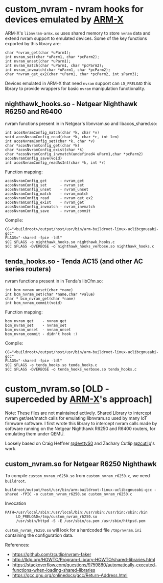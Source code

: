 # custom_nvram - nvram hooks for devices emulated by [ARM-X][armx]

ARM-X's `libnvram-armx.so` uses shared memory to store `nvram` data and extend
nvram support to emulated devices. Some of the key functions exported by this
library are:

```
char *nvram_get(char *uParm1);
int nvram_set(char *uParm1, char *pcParm2);
int nvram_unset(char *uParm1);
int nvram_match(char *uParm1, char *pcParm2);
int nvram_invmatch(char *uParm1, char *pcParm2);
char *nvram_get_ex2(char *uParm1, char *pcParm2, int sParm3);
```

Devices emulated in ARM-X that need `nvram` support can `LD_PRELOAD` this
library to provide wrappers for basic `nvram` manipulation functionality.

## nighthawk_hooks.so - Netgear Nighthawk R6250 and R6400

nvram functions present in in Netgear's libnvram.so and libacos_shared.so:

```
int acosNvramConfig_match(char *k, char *v)
void acosNvramConfig_read(char *k, char *r, int len)
int acosNvramConfig_set(char *k, char *v)
char *acosNvramConfig_get(char *k)
char *acosNvramConfig_exist(char *k)
char *acosNvramConfig_invmatch(undefined4 uParm1,char *pcParm2)
acosNvramConfig_save(void)
int acosNvramConfig_readAsInt(char *k, int *r)
```

Function mapping:

```
acosNvramConfig_get      - nvram_get
acosNvramConfig_set      - nvram_set
acosNvramConfig_unset    - nvram_unset
acosNvramConfig_match    - nvram_match
acosNvramConfig_read     - nvram_get_ex2
acosNvramConfig_exist    - nvram_get
acosNvramConfig_invmatch - nvram_invmatch
acosNvramConfig_save     - nvram_commit
```

Compile:

```
CC="<buildroot>/output/host/usr/bin/arm-buildroot-linux-uclibcgnueabi-gcc"
FLAGS="-shared -fpie -ldl"
$CC $FLAGS -o nighthawk_hooks.so nighthawk_hooks.c
$CC $FLAGS -DVERBOSE -o nighthawk_hooks_verbose.so nighthawk_hooks.c
```

## tenda_hooks.so - Tenda AC15 (and other AC series routers)

nvram functions present in in Tenda's libCfm.so:

```
int bcm_nvram_unset(char *name)
int bcm_nvram_set(char *name,char *value)
char * bcm_nvram_get(char *name)
int bcm_nvram_commit(void)
```

Function mapping:

```
bcm_nvram_get    - nvram_get
bcm_nvram_set    - nvram_set
bcm_nvram_unset  - nvram_unset
bcm_nvram_commit - didn't hook :)
```

Compile:

```
CC="<buildroot>/output/host/usr/bin/arm-buildroot-linux-uclibcgnueabi-gcc"
FLAGS="-shared -fpie -ldl"
$CC $FLAGS -o tenda_hooks.so tenda_hooks.c
$CC $FLAGS -DVERBOSE -o tenda_hooks_verbose.so tenda_hooks.c
```


# custom_nvram.so [OLD - superceded by [ARM-X][armx]'s approach]

Note: These files are not maintained actively.
Shared Library to intercept nvram get/set/match calls for emulating libnvram.so
used by many IoT firmware software. I first wrote this library to intercept
nvram calls made by software running on the Netgear Nighthawk R6250 and R6400
routers, for emulating them under QEMU.

Loosely based on Craig Heffner [@devttyS0](https://twitter.com/@devttyS0) and
Zachary Cutlip [@zcutlip](https://twitter.com/zcutlip)'s work.

[armx]: https://github.com/therealsaumil/armx/

## custom_nvram.so for Netgear R6250 Nighthawk

To compile `custom_nvram_r6250.so` from `custom_nvram_r6250.c`, we need `buildroot`.

```
buildroot/output/host/usr/bin/arm-buildroot-linux-uclibcgnueabi-gcc -shared -fPIC -o custom_nvram_r6250.so custom_nvram_r6250.c
```

Invocation

```
PATH=/usr/local/sbin:/usr/local/bin:/usr/sbin:/usr/bin:/sbin:/bin
     LD_PRELOAD=/tmp/custom_nvram_r6250.so
     /usr/sbin/httpd -S -E /usr/sbin/ca.pem /usr/sbin/httpsd.pem
```

`custom_nvram_r6250.so` will look for a hardcoded file `/tmp/nvram.ini`
containing the configuration data.

References:

-	https://github.com/zcutlip/nvram-faker
-	http://tldp.org/HOWTO/Program-Library-HOWTO/shared-libraries.html
-	https://stackoverflow.com/questions/9759880/automatically-executed-functions-when-loading-shared-libraries
-	https://gcc.gnu.org/onlinedocs/gcc/Return-Address.html

